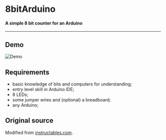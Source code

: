 # 8bitArduino
#### A simple 8 bit counter for an Arduino

---

## Demo

![Demo](https://j.gifs.com/3Qn1x9.gif)

## Requirements
- basic knowledge of bits and computers for understanding;
- entry level skill in Arduino IDE;
- 8 LEDs;
- some jumper wires and (optional) a breadboard;
- any Arduino;

## Original source
Modified from [instructables.com](https://www.instructables.com/id/Build-a-Simple-Binary-Counter-using-your-Arduino/).
